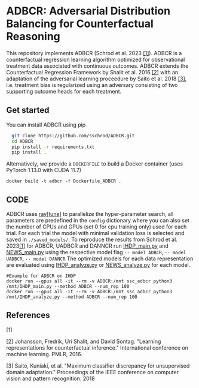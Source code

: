 # ADBCR: Adversarial Distribution Balancing for Counterfactual Reasoning

This repository implements ADBCR (Schrod et al. 2023 [[1]](ADDLINK)). ADBCR is a counterfactual regression learning algorithm optimized for observational treatment data associated with continuous outcomes.
ADBCR extends the Counterfactual Regression Framework by Shalit et al. 2016 [[2]](https://arxiv.org/pdf/1605.03661.pdf) with an adaptation of the adversarial learning proceedure by Saito et al. 2018 [[3]](https://openaccess.thecvf.com/content_cvpr_2018/papers/Saito_Maximum_Classifier_Discrepancy_CVPR_2018_paper.pdf), i.e. treatment bias is regularized using an adversary consisting of two supporting outcome heads for each treatment.

## Get started
You can install ADBCR using pip
```sh
  git clone https://github.com/sschrod/ADBCR.git
  cd ADBCR
  pip install -r requirements.txt
  pip install .
```

Alternatively, we provide a `DOCKERFILE` to build a Docker container (uses PyTorch 1.13.0 with CUDA 11.7)
```shell
docker build -t adbcr -f Dockerfile_ADBCR .
```

## CODE

ADBCR uses [ray[tune]](https://docs.ray.io/en/latest/tune/index.html) to parallelize the hyper-parameter search, all parameters are predefined in the `config` dictionary where you can also set the number of CPUs and GPUs (set 0 for cpu training only) used for each trial.
For each trial the model with minimal validation loss is selected and saved in `./saved_models/`.
To reproduce the results from Schrod et al. 2023[[1]](ADDLINK) for ADBCR, UADBCR and DANNCR run [IHDP_main.py](IHDP_main.py) and [NEWS_main.py](NEWS_main.py) using the respective model flag `-- model ADBCR`, `-- model UADBCR`, `-- model DANNCR`
The optimized models for each data representation are evaluated using [IHDP_analyze.py](IHDP_analyze.py) or [NEWS_analyze.py](NEWS_analyze.py) for each model.

```shell
#Example for ADBCR on IHDP
docker run --gpus all -it --rm -v ADBCR:/mnt ssc_adbcr python3 /mnt/IHDP_main.py --method ADBCR --num_rep 100
docker run --gpus all -it --rm -v ADBCR:/mnt ssc_adbcr python3 /mnt/IHDP_analyze.py --method ADBCR --num_rep 100
```



## References
[1]

[2] Johansson, Fredrik, Uri Shalit, and David Sontag. "Learning representations for counterfactual inference." International conference on machine learning. PMLR, 2016.

[3] Saito, Kuniaki, et al. "Maximum classifier discrepancy for unsupervised domain adaptation." Proceedings of the IEEE conference on computer vision and pattern recognition. 2018



